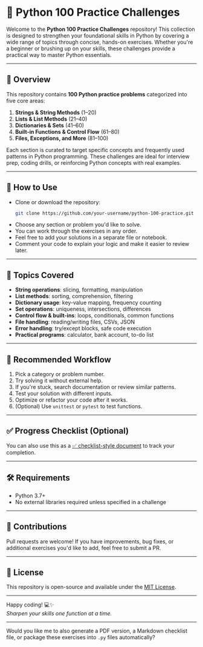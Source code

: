 # 🐍 Python 100 Practice Challenges

Welcome to the **Python 100 Practice Challenges** repository! This collection is designed to strengthen your foundational skills in Python by covering a wide range of topics through concise, hands-on exercises. Whether you're a beginner or brushing up on your skills, these challenges provide a practical way to master Python essentials.

---

## 📘 Overview

This repository contains **100 Python practice problems** categorized into five core areas:

1. **Strings & String Methods** (1–20)  
2. **Lists & List Methods** (21–40)  
3. **Dictionaries & Sets** (41–60)  
4. **Built-in Functions & Control Flow** (61–80)  
5. **Files, Exceptions, and More** (81–100)

Each section is curated to target specific concepts and frequently used patterns in Python programming. These challenges are ideal for interview prep, coding drills, or reinforcing Python concepts with real examples.

---

## 🚀 How to Use

- Clone or download the repository:
  ```bash
  git clone https://github.com/your-username/python-100-practice.git
  ```
- Choose any section or problem you'd like to solve.
- You can work through the exercises in any order.
- Feel free to add your solutions in a separate file or notebook.
- Comment your code to explain your logic and make it easier to review later.

---

## 🧩 Topics Covered

- **String operations**: slicing, formatting, manipulation
- **List methods**: sorting, comprehension, filtering
- **Dictionary usage**: key-value mapping, frequency counting
- **Set operations**: uniqueness, intersections, differences
- **Control flow & built-ins**: loops, conditionals, common functions
- **File handling**: reading/writing files, CSVs, JSON
- **Error handling**: try/except blocks, safe code execution
- **Practical programs**: calculator, bank account, to-do list

---

## 📎 Recommended Workflow

1. Pick a category or problem number.
2. Try solving it without external help.
3. If you're stuck, search documentation or review similar patterns.
4. Test your solution with different inputs.
5. Optimize or refactor your code after it works.
6. (Optional) Use `unittest` or `pytest` to test functions.

---

## ✅ Progress Checklist (Optional)

You can also use this as a [✅ checklist-style document](link-to-checklist-if-you-want-one) to track your completion.

---

## 🛠 Requirements

- Python 3.7+
- No external libraries required unless specified in a challenge

---

## 🤝 Contributions

Pull requests are welcome! If you have improvements, bug fixes, or additional exercises you'd like to add, feel free to submit a PR.

---

## 📄 License

This repository is open-source and available under the [MIT License](LICENSE).

---

Happy coding! 💻✨  
*Sharpen your skills one function at a time.*

---

Would you like me to also generate a PDF version, a Markdown checklist file, or package these exercises into `.py` files automatically?